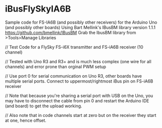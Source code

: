 # iBusFlySkyIA6B
Sample code for FS-IA6B (and possibly other receivers) for the Arduino Uno (and possibly other boards)
Using Bart Mellink's IBusBM library version 1.1.1
https://github.com/bmellink/IBusBM
Grab the IbusBM library from >Tools>Manage Libraries

// Test Code for a FlySky FS-i6X transmitter and FS-iA6B receiver (10 channel)

// Tested with Uno R3 and R3+ and is much less complex (one wire for all channels) and error prone than orginal PWM setup

// Use port 0 for serial communication on Uno R3, other boards have multiple serial ports.  Connect to uppermost/rightmost iBus pin on FS-iA6B receiver

// Note that because you're sharing a serial port with USB on the Uno, you may have to disconnect the cable from pin 0 and restart the Arduino IDE (and board) to get the upload working.

// Also note that in code channels start at zero but on the receiver they start at one, hence offset.
